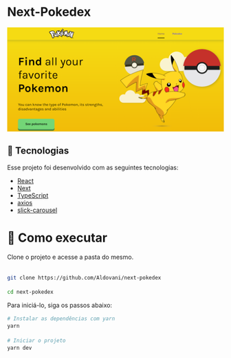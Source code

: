 # Next-Pokedex

<img src="./.github/tela.png" alt=""/>

## 🚀 Tecnologias

Esse projeto foi desenvolvido com as seguintes tecnologias:

- [React](https:/react.org) 
- [Next](https://nextjs.org/)
- [TypeScript](https:/typescriptlang.org)
- [axios](https://axios-http.com/)
- [slick-carousel](https://react-slick.neostack.com/)

# 🧪 Como executar

Clone o projeto e acesse a pasta do mesmo.

```bash

git clone https://github.com/Aldovani/next-pokedex

cd next-pokedex
```

Para iniciá-lo, siga os passos abaixo:

```bash
# Instalar as dependências com yarn
yarn

# Iniciar o projeto
yarn dev

```
